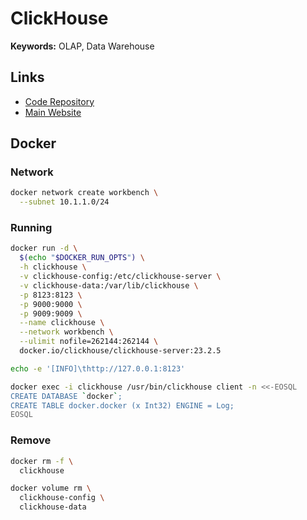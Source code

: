 # ClickHouse

**Keywords:** OLAP, Data Warehouse

<!--
https://github.com/Heimdall-Observability/heimdall | /Volumes/Workspace/Repositories/github.com/forks/clickhouse/heimdall.francismasha.com

https://arctype.com

Using:

https://github.com/plausible/analytics
https://github.com/mprove-io/mprove
https://github.com/traceo-dev/traceo
https://github.com/lidofinance/ethereum-validators-monitoring
https://github.com/Treasury-research/nestjs-clickhouse
-->

<!--
https://github.com/datafuselabs/datafuse

https://artifacthub.io/packages/helm/open-8gears/clickhouse

https://github.com/search?q=path%3Apackage.json+%22clickhouse%22+%22nestjs%22&type=code

https://github.com/depyronick/nestjs-clickhouse
-->

## Links

- [Code Repository](https://github.com/ClickHouse/ClickHouse)
- [Main Website](https://clickhouse.com)

## Docker

### Network

```sh
docker network create workbench \
  --subnet 10.1.1.0/24
```

### Running

```sh
docker run -d \
  $(echo "$DOCKER_RUN_OPTS") \
  -h clickhouse \
  -v clickhouse-config:/etc/clickhouse-server \
  -v clickhouse-data:/var/lib/clickhouse \
  -p 8123:8123 \
  -p 9000:9000 \
  -p 9009:9009 \
  --name clickhouse \
  --network workbench \
  --ulimit nofile=262144:262144 \
  docker.io/clickhouse/clickhouse-server:23.2.5
```

```sh
echo -e '[INFO]\thttp://127.0.0.1:8123'
```

```sh
docker exec -i clickhouse /usr/bin/clickhouse client -n <<-EOSQL
CREATE DATABASE `docker`;
CREATE TABLE docker.docker (x Int32) ENGINE = Log;
EOSQL
```

### Remove

```sh
docker rm -f \
  clickhouse

docker volume rm \
  clickhouse-config \
  clickhouse-data
```
